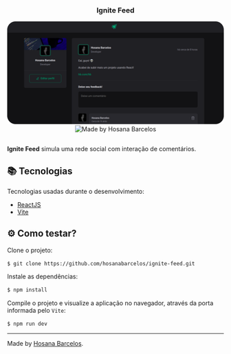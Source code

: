 <h3 align="center">
    Ignite Feed
</h3>

<p align="center">
    <img width="700px" src="https://github.com/hosanabarcelos/ignite-feed/blob/main/.github/banner.png" /> 
  <br>
     <img alt="Made by Hosana Barcelos" src="https://img.shields.io/badge/made%20by- HOSANA BARCELOS -%15C3D6?style=flat-square&color=00875F&labelColor=000000">
</p>

##

**Ignite Feed** simula uma rede social com interação de comentários.

  
 ## 📚 Tecnologias

Tecnologias usadas durante o desenvolvimento:

- [ReactJS](https://reactjs.org/)
- [Vite](https://vitejs.dev/)

## ⚙️ Como testar?

Clone o projeto:
```bash
$ git clone https://github.com/hosanabarcelos/ignite-feed.git
```
Instale as dependências:
``` bash
$ npm install
```

Compile o projeto e visualize a aplicação no navegador, através da porta informada pelo `Vite`:
``` bash
$ npm run dev
```
---

Made by [Hosana Barcelos](https://github.com/hosanabarcelos).


